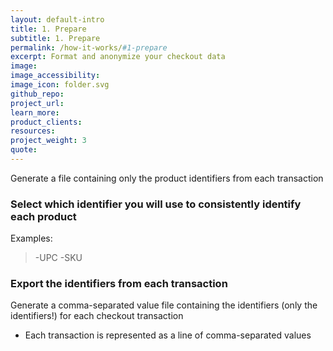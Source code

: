 ```yaml
---
layout: default-intro
title: 1. Prepare
subtitle: 1. Prepare 
permalink: /how-it-works/#1-prepare
excerpt: Format and anonymize your checkout data
image:
image_accessibility: 
image_icon: folder.svg
github_repo:
project_url: 
learn_more:
product_clients:
resources:
project_weight: 3
quote: 
---
```

Generate a file containing only the product identifiers from each transaction

### Select which identifier you will use to consistently identify each product 
  Examples: 
  >-UPC
  -SKU

### Export the identifiers from each transaction
  Generate a comma-separated value file containing the identifiers (only the identifiers!) for each checkout transaction
  - Each transaction is represented as a line of comma-separated values
